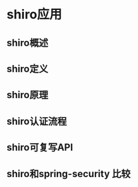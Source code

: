 # shiro应用

## shiro概述

## shiro定义

## shiro原理

## shiro认证流程

## shiro可复写API

## shiro和spring-security 比较